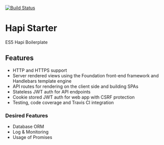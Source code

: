 [![Build Status](https://travis-ci.org/ferrao/hapi-starter.svg?branch=master)](https://travis-ci.org/ferrao/hapi-starter)

# Hapi Starter

ES5 Hapi Boilerplate

## Features

* HTTP and HTTPS support
* Server rendered views using the Foundation front-end framework and Handlebars template engine
* API routes for rendering on the client side and building SPAs
* Stateless JWT auth for API endpoints
* Cookie stored JWT auth for web app with CSRF protection
* Testing, code coverage and Travis CI integration

### Desired Features

* Database ORM
* Log & Monitoring
* Usage of Promises
